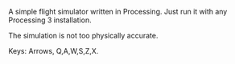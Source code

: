 A simple flight simulator written in Processing.
Just run it with any Processing 3 installation.

The simulation is not too physically accurate.

Keys: Arrows, Q,A,W,S,Z,X.
